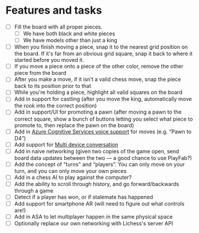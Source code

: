 # Features and tasks

- [ ] Fill the board with all proper pieces.  
    - [ ] We have both black and white pieces 
    - [ ] We have models other than just a king 
- [ ] When you finish moving a piece, snap it to the nearest grid position on the board. If it's far from an obvious grid square, snap it back to where it started before you moved it. 
- [ ] If you move a piece onto a piece of the other color, remove the other piece from the board 
- [ ] After you make a move, if it isn’t a valid chess move, snap the piece back to its position prior to that 
- [ ] While you're holding a piece, highlight all valid squares on the board 
- [ ] Add in support for castling (after you move the king, automatically move the rook into the correct position) 
- [ ] Add in support/UI for promoting a pawn (after moving a pawn to the correct square, show a bunch of buttons letting you select what piece to promote to, then replace the pawn on the board) 
- [ ] Add in [Azure Cognitive Services voice support](https://docs.microsoft.com/azure/cognitive-services/speech-service/get-started-speech-to-text?pivots=programming-language-javascript&tabs=script%2Cwindowsinstall&WT.mc_id=aiml-8438-ayyonet) for moves (e.g. “Pawn to D4”) 
- [ ] Add support for [Multi device conversation](https://docs.microsoft.com/azure/cognitive-services/speech-service/multi-device-conversation?WT.mc_id=aiml-8438-ayyonet)
- [ ] Add in naive networking (given two copies of the game open, send board data updates between the two — a good chance to use PlayFab?) 
- [ ] Add the concept of "turns" and “players”. You can only move  on your turn, and you can only move your own pieces 
- [ ] Add in a chess AI to play against the computer? 
- [ ] Add the ability to scroll through history, and go forward/backwards through a game 
- [ ] Detect if a player has won, or if stalemate has happened 
- [ ] Add support for smartphone AR (will need to figure out what controls are!) 
- [ ] Add in ASA to let multiplayer happen in the same physical space 
- [ ] Optionally replace our own networking with Lichess's server API 
